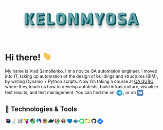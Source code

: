 ![Header](https://github.com/KELONMYOSA/KELONMYOSA/blob/main/assets/Header.gif "Header")

# Hi there! <img src="https://github.com/KELONMYOSA/KELONMYOSA/blob/main/assets/wave.gif" width="30px">

My name is Vlad Samoilenko. I'm a novice QA automation engineer. I moved into IT, taking up automation of the design of buildings and structures (BIM), by writing Dynamo + Python scripts. 
Now I'm taking a course at [QA.GURU](https://qa.guru), where they teach us how to develop autotests, build infrastructure, visualize test results, and test management.
You can find me on [<img src="https://github.com/KELONMYOSA/KELONMYOSA/blob/main/assets/Telegram.svg" height="24px" align="center">](https://t.me/KELONMYOSA), or on [<img src="https://github.com/KELONMYOSA/KELONMYOSA/blob/main/assets/vk.svg" height="20px" align="center">](https://vk.com/kelonmyosa).

## 🔧 Technologies & Tools
<img width="4%" align="left" title="IntelliJ IDEA" src="assets/Intelij_IDEA.svg">
<img width="4%" align="left" title="Java" src="assets/Java.svg">
<img width="4%" align="left" title="Selenium" src="assets/Selenium.svg">
<img width="4%" align="left" title="Selenide" src="assets/selenide-logo.svg ">
<img width="4%" align="left" title="Rest-Assured" src="assets/RESTAssured.svg">
<img width="4%" align="left" title="Appium" src="assets/Appium.svg">
<img width="4%" align="left" title="Browserstack" src="assets/Browserstack.svg">
<img width="4%" align="left" title="Gradle" src="assets/Gradle.svg">
<img width="4%" align="left" title="JUnit5" src="assets/junit5.svg">
<img width="4%" align="left" title="Jenkins" src="assets/Jenkins.svg">
<img width="4%" align="left" title="Selenoid" src="assets/selenoid.svg">
<img width="4%" align="left" title="Docker" src="assets/Docker.svg">
<img width="4%" align="left" title="Allure TestOps" src="assets/allureTestOPS.svg">
<img width="4%" align="left" title="Allure Report" src="assets/allureReport.svg">
<img width="4%" align="left" title="Github" src="assets/Github.svg">
<img width="4%" align="left" title="Jira" src="assets/Jira.svg">


